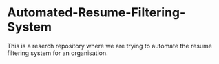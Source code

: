 # Automated-Resume-Filtering-System
This is a reserch repository where we are trying to automate the resume filtering system for an organisation.
